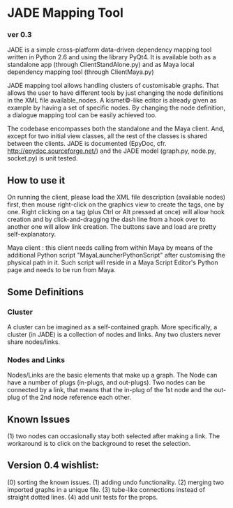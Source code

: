 # JADE Mapping Tool
### ver 0.3

JADE is a simple cross-platform data-driven dependency mapping tool written in Python 2.6 and using the library PyQt4.
It is available both as a standalone app (through ClientStandAlone.py) and as Maya local dependency mapping tool
(through ClientMaya.py)

JADE mapping tool allows handling clusters of customisable graphs. That allows the user to have different tools by just changing
the node definitions in the XML file available_nodes. A kismet©-like editor is already given as example by having a set of
specific nodes. By changing the node definition, a dialogue mapping tool can be easily achieved too.

The codebase encompasses both the standalone and the Maya client. And, except for two initial view classes, all the rest of the
classes is shared between the clients. JADE is documented (EpyDoc, cfr. http://epydoc.sourceforge.net/) and the JADE model (graph.py, node.py, socket.py) is unit tested.

## How to use it
On running the client, please load the XML file description (available nodes) first, then mouse right-click
on the graphics view to create the tags, one by one. Right clicking on a tag (plus Ctrl or Alt pressed at once)
will allow hook creation and by click-and-dragging the dash line from a hook over to another one will allow link creation.
The buttons save and load are pretty self-explanatory.

Maya client : this client needs calling from within Maya by means of the additional Python script "MayaLauncherPythonScript" after
customising the physical path in it. Such script will reside in a Maya Script Editor's Python page and needs to be run from Maya.

## Some Definitions
### Cluster
A cluster can be imagined as a self-contained graph. More specifically, a cluster (in JADE) is a collection of nodes and links.
Any two clusters never share nodes/links.
### Nodes and Links
Nodes/Links are the basic elements that make up a graph. The Node can have a number of plugs (in-plugs, and out-plugs).
Two nodes can be connected by a link, that means that the in-plug of the 1st node and the out-plug of the 2nd node reference each other.



## Known Issues
(1) two nodes can occasionally stay both selected after making a link. The workaround is to click on the background
to reset the selection.


## Version 0.4 wishlist:
(0) sorting the known issues.
(1) adding undo functionality.
(2) merging two imported graphs in a unique file.
(3) tube-like connections instead of straight dotted lines.
(4) add unit tests for the props.


